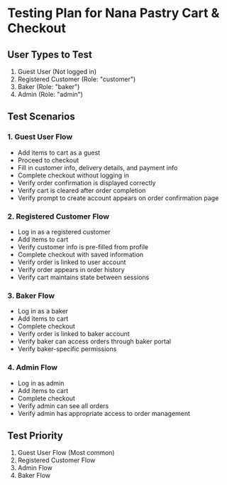 # Testing Plan for Nana Pastry Cart & Checkout

## User Types to Test
1. Guest User (Not logged in)
2. Registered Customer (Role: "customer")
3. Baker (Role: "baker")
4. Admin (Role: "admin")

## Test Scenarios

### 1. Guest User Flow
- Add items to cart as a guest
- Proceed to checkout
- Fill in customer info, delivery details, and payment info
- Complete checkout without logging in
- Verify order confirmation is displayed correctly
- Verify cart is cleared after order completion
- Verify prompt to create account appears on order confirmation page

### 2. Registered Customer Flow
- Log in as a registered customer
- Add items to cart
- Verify customer info is pre-filled from profile
- Complete checkout with saved information
- Verify order is linked to user account
- Verify order appears in order history
- Verify cart maintains state between sessions

### 3. Baker Flow
- Log in as a baker
- Add items to cart
- Complete checkout
- Verify order is linked to baker account
- Verify baker can access orders through baker portal
- Verify baker-specific permissions

### 4. Admin Flow
- Log in as admin
- Add items to cart
- Complete checkout
- Verify admin can see all orders
- Verify admin has appropriate access to order management

## Test Priority
1. Guest User Flow (Most common)
2. Registered Customer Flow
3. Admin Flow
4. Baker Flow
